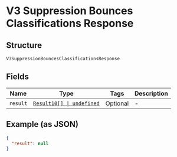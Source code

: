 
# V3 Suppression Bounces Classifications Response

## Structure

`V3SuppressionBouncesClassificationsResponse`

## Fields

| Name | Type | Tags | Description |
|  --- | --- | --- | --- |
| `result` | [`Result10[] \| undefined`](../../doc/models/result-10.md) | Optional | - |

## Example (as JSON)

```json
{
  "result": null
}
```

